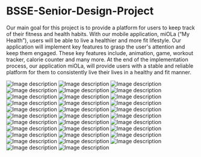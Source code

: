 # BSSE-Senior-Design-Project
Our main goal for this project is to provide a platform for users to keep track of their fitness and health habits. 
With our mobile application,  miOLa (“My Health”), users will be able to live a healthier and more fit lifestyle. 
Our application will implement key features to grasp the user's attention and keep them engaged. 
These key features include, animation, game, workout tracker, calorie counter and many more. 
At the end of the implementation process, our application miOLa, will provide users with a stable and 
reliable platform for them to consistently live their lives in a healthy and fit manner. 


![Image description](https://github.com/ayadawa/BSSE-Senior-Design-Project/blob/master/Picture1.png)
![Image description](https://github.com/ayadawa/BSSE-Senior-Design-Project/blob/master/Picture2.png)
![Image description](https://github.com/ayadawa/BSSE-Senior-Design-Project/blob/master/Picture3.png)
![Image description](https://github.com/ayadawa/BSSE-Senior-Design-Project/blob/master/Picture4.png)
![Image description](https://github.com/ayadawa/BSSE-Senior-Design-Project/blob/master/Picture5.png)
![Image description](https://github.com/ayadawa/BSSE-Senior-Design-Project/blob/master/Picture6.png)
![Image description](https://github.com/ayadawa/BSSE-Senior-Design-Project/blob/master/Picture7.png)
![Image description](https://github.com/ayadawa/BSSE-Senior-Design-Project/blob/master/Picture8.png)
![Image description](https://github.com/ayadawa/BSSE-Senior-Design-Project/blob/master/Picture9.png)
![Image description](https://github.com/ayadawa/BSSE-Senior-Design-Project/blob/master/Picture10.png)
![Image description](https://github.com/ayadawa/BSSE-Senior-Design-Project/blob/master/Picture11.png)
![Image description](https://github.com/ayadawa/BSSE-Senior-Design-Project/blob/master/Picture12.png)
![Image description](https://github.com/ayadawa/BSSE-Senior-Design-Project/blob/master/Picture13.png)
![Image description](https://github.com/ayadawa/BSSE-Senior-Design-Project/blob/master/Picture14.png)
![Image description](https://github.com/ayadawa/BSSE-Senior-Design-Project/blob/master/Picture15.png)
![Image description](https://github.com/ayadawa/BSSE-Senior-Design-Project/blob/master/Picture16.png)
![Image description](https://github.com/ayadawa/BSSE-Senior-Design-Project/blob/master/Picture18.png)
![Image description](https://github.com/ayadawa/BSSE-Senior-Design-Project/blob/master/Picture19.png)
![Image description](https://github.com/ayadawa/BSSE-Senior-Design-Project/blob/master/Picture20.png)
![Image description](https://github.com/ayadawa/BSSE-Senior-Design-Project/blob/master/Picture21.png)
![Image description](https://github.com/ayadawa/BSSE-Senior-Design-Project/blob/master/Picture22.png)
![Image description](https://github.com/ayadawa/BSSE-Senior-Design-Project/blob/master/Picture23.png)
![Image description](https://github.com/ayadawa/BSSE-Senior-Design-Project/blob/master/Picture24.png)
![Image description](https://github.com/ayadawa/BSSE-Senior-Design-Project/blob/master/Picture25.png)
![Image description](https://github.com/ayadawa/BSSE-Senior-Design-Project/blob/master/Picture26.png)
![Image description](https://github.com/ayadawa/BSSE-Senior-Design-Project/blob/master/Picture30.png)
![Image description](https://github.com/ayadawa/BSSE-Senior-Design-Project/blob/master/Picture31.png)
![Image description](https://github.com/ayadawa/BSSE-Senior-Design-Project/blob/master/Picture33.png)
![Image description](https://github.com/ayadawa/BSSE-Senior-Design-Project/blob/master/Picture35.png)
![Image description](https://github.com/ayadawa/BSSE-Senior-Design-Project/blob/master/Picture40.png)
![Image description](https://github.com/ayadawa/BSSE-Senior-Design-Project/blob/master/Picture41.png)
![Image description](https://github.com/ayadawa/BSSE-Senior-Design-Project/blob/master/Picture44.png)
